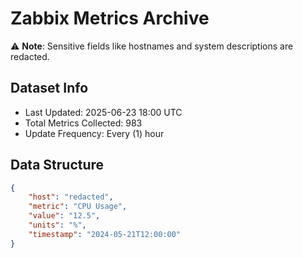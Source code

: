 # Zabbix Metrics Archive

⚠️ **Note**: Sensitive fields like hostnames and system descriptions are redacted.

## Dataset Info
- Last Updated: 2025-06-23 18:00 UTC
- Total Metrics Collected: 983
- Update Frequency: Every (1) hour

## Data Structure
```json
{
    "host": "redacted",
    "metric": "CPU Usage",
    "value": "12.5",
    "units": "%",
    "timestamp": "2024-05-21T12:00:00"
}
```
